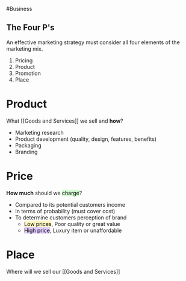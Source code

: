 #Business 

## The Four P's
An effective marketing strategy must consider all four elements of the marketing mix.

1. Pricing
2. Product
3. Promotion
4. Place


# Product
What [[Goods and Services]] we sell and **how**?
- Marketing research
- Product development (quality, design, features, benefits)
- Packaging
- Branding

# Price
**How much** should we <mark style="background: #BBFABBA6;">charge</mark>?
- Compared to its potential customers income
- In terms of probability (must cover cost)
- To determine customers perception of brand
	- <mark style="background: #FFF3A3A6;">Low prices</mark>, Poor quality or great value
	- <mark style="background: #D2B3FFA6;">High price</mark>, Luxury item or unaffordable

# Place
Where will we sell our [[Goods and Services]]